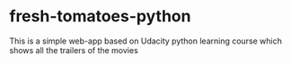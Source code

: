 # fresh-tomatoes-python
This is a simple web-app based on Udacity python learning course which shows  all the trailers of the movies
